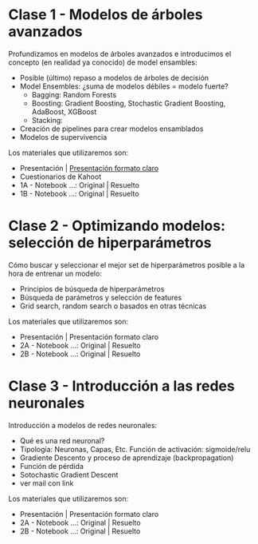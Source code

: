 # Clase 1 - Modelos de árboles avanzados 
Profundizamos en modelos de árboles avanzados e introducimos el concepto (en realidad ya conocido) de model ensambles:
- Posible (último) repaso a modelos de árboles de decisión
- Model Ensembles: ¿suma de modelos débiles = modelo fuerte?
  - Bagging: Random Forests
  - Boosting: Gradient Boosting, Stochastic Gradient Boosting, AdaBoost, XGBoost
  - Stacking:
- Creación de pipelines para crear modelos ensamblados
- Modelos de supervivencia

Los materiales que utilizaremos son:
- Presentación | [Presentación formato claro](https://docs.google.com/presentation/d/1F68d62Vskya9lSi8nwJfQxRqMqdVk3_I0c61jgtSWWg/edit?usp=sharing)
- Cuestionarios de Kahoot 
- 1A - Notebook ...: Original | Resuelto
- 1B - Notebook ...: Original | Resuelto 


# Clase 2 - Optimizando modelos: selección de hiperparámetros
Cómo buscar y seleccionar el mejor set de hiperparámetros posible a la hora de entrenar un modelo:
- Principios de búsqueda de hiperparámetros
- Búsqueda de parámetros y selección de features
- Grid search, random search o basados en otras técnicas

Los materiales que utilizaremos son:
- Presentación | Presentación formato claro
- 2A - Notebook ...: Original | Resuelto
- 2B - Notebook ...: Original | Resuelto 

# Clase 3 - Introducción a las redes neuronales
Introducción a modelos de redes neuronales:
- Qué es una red neuronal?
- Tipología: Neuronas, Capas, Etc.
Función de activación: sigmoide/relu
- Gradiente Descento y proceso de aprendizaje (backpropagation)
- Función de pérdida
- Sotochastic Gradient Descent
- ver mail con link

Los materiales que utilizaremos son:
- Presentación | Presentación formato claro
- 2A - Notebook ...: Original | Resuelto
- 2B - Notebook ...: Original | Resuelto 
